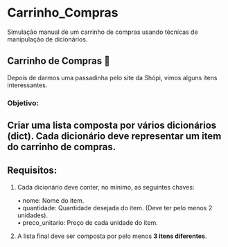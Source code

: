 # Carrinho_Compras
Simulação manual de um carrinho de compras usando técnicas de manipulação de dicionários.  

## Carrinho de Compras 🛒
Depois de darmos uma passadinha pelo site da Shópi, vimos alguns itens interessantes.  

### Objetivo:  
Criar uma lista composta por vários **dicionários (dict)**. Cada dicionário deve representar um item do carrinho de compras.  
--------------
## **Requisitos:**  

1. Cada dicionário deve conter, no mínimo, as seguintes chaves:  

      • nome: Nome do item.   
      • quantidade: Quantidade desejada do item. (Deve ter pelo menos 2 unidades).  
      • preco_unitario: Preço de cada unidade do item.  
2. A lista final deve ser composta por pelo menos **3 itens diferentes**.  
